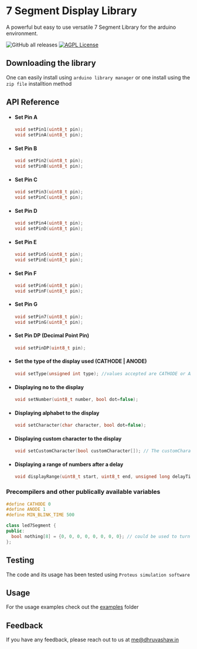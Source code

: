 
# 7 Segment Display Library

A powerful but easy to use versatile 7 Segment Library for the arduino environment.

![GitHub all releases](https://img.shields.io/github/downloads/Dhruvacube/7-Segment/total)
[![AGPL License](https://img.shields.io/badge/license-AGPL-blue.svg)](http://www.gnu.org/licenses/agpl-3.0)


## Downloading the library
One can easily install using `arduino library manager` or one install using the `zip file` installtion method


## API Reference

- #### Set Pin A
  ```cpp
  void setPin1(uint8_t pin);
  void setPinA(uint8_t pin);
  ```
- #### Set Pin B
  ```cpp
  void setPin2(uint8_t pin);
  void setPinB(uint8_t pin);
  ```
- #### Set Pin C
  ```cpp
  void setPin3(uint8_t pin);
  void setPinC(uint8_t pin);
  ```
- #### Set Pin D
  ```cpp
  void setPin4(uint8_t pin);
  void setPinD(uint8_t pin);
  ```
- #### Set Pin E
  ```cpp
  void setPin5(uint8_t pin);
  void setPinE(uint8_t pin);
  ```
- #### Set Pin F
  ```cpp
  void setPin6(uint8_t pin);
  void setPinF(uint8_t pin);
  ```
- #### Set Pin G
  ```cpp
  void setPin7(uint8_t pin);
  void setPinG(uint8_t pin);
  ```
- #### Set Pin DP (Decimal Point Pin)
  ```cpp
  void setPinDP(uint8_t pin);
  ```
- #### Set the type of the display used (CATHODE | ANODE)
  ```cpp
  void setType(unsigned int type); //values accepted are CATHODE or ANODE
  ```

- #### Displaying no to the display
  ```cpp
  void setNumber(uint8_t number, bool dot=false);
  ```
  
- #### Displaying alphabet to the display
  ```cpp
  void setCharacter(char character, bool dot=false);
  ```
  
- #### Displaying custom character to the display
  ```cpp
  void setCustomCharacter(bool customCharacter[]); // The customCharacter array length could be either 7 or 8 elemnts long
  ```

- #### Displaying a range of numbers after a delay
  ```cpp
  void displayRange(uint8_t start, uint8_t end, unsigned long delayTime=MIN_BLINK_TIME); //min delay is 1/2 second
  ```

### Precompilers and other publically available variables
```cpp
#define CATHODE 0
#define ANODE 1
#define MIN_BLINK_TIME 500

class led7Segment {
public:
  bool nothing[8] = {0, 0, 0, 0, 0, 0, 0, 0}; // could be used to turn of or display nothing on the 7 segment display
};
```

## Testing
The code and its usage has been tested using `Proteus simulation software`

## Usage

For the usage examples check out the [examples](https://github.com/Dhruvacube/7-Segment/tree/main/examples) folder

## Feedback

If you have any feedback, please reach out to us at me@dhruvashaw.in

